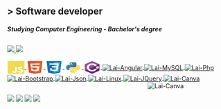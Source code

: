 ## > Software developer

<div>
  <h5>Studying Computer Engineering - Bachelor's degree</h5>
</div>

  
##

<div>
  <a href="https://github.com/LaiAyumi">
  <img height="180em" src="https://github-readme-stats.vercel.app/api?username=LaiAyumi&show_icons=true&theme=midnight-purple">
  <img height="180em" src="https://github-readme-stats.vercel.app/api/top-langs/?username=LaiAyumi&layout=donut&theme=midnight-purple&https://github.com/LaiAyumi/github-readme-stats">
</div>

<div style="display: inline_block"><br>
  <img align="center" alt="Lai-Js" height="30" width="40" src="https://raw.githubusercontent.com/devicons/devicon/master/icons/javascript/javascript-plain.svg">
  <img align="center" alt="Lai-HTML" height="30" width="40" src="https://raw.githubusercontent.com/devicons/devicon/master/icons/html5/html5-original.svg">
  <img align="center" alt="Lai-CSS" height="30" width="40" src="https://raw.githubusercontent.com/devicons/devicon/master/icons/css3/css3-original.svg">
  <img align="center" alt="Lai-Python" height="30" width="40" src="https://raw.githubusercontent.com/devicons/devicon/master/icons/python/python-original.svg">
  <img align="center" alt="Lai-Csharp" height="30" width="40" src="https://raw.githubusercontent.com/devicons/devicon/master/icons/csharp/csharp-original.svg">
  <img align="center" alt="Lai-Angular" height="35" width="40" src="https://cdn.jsdelivr.net/gh/devicons/devicon@latest/icons/angular/angular-original.svg">
  <img align="center" alt="Lai-MySQL" height="30" width="40" src="https://cdn.jsdelivr.net/gh/devicons/devicon@latest/icons/mysql/mysql-original.svg">
  <img align="center" alt="Lai-Php" height="38" width="40" src="https://cdn.jsdelivr.net/gh/devicons/devicon@latest/icons/php/php-original.svg">
  <img align="center" alt="Lai-Bootstrap" height="35" width="40" src="https://cdn.jsdelivr.net/gh/devicons/devicon@latest/icons/bootstrap/bootstrap-original.svg">
  <img align="center" alt="Lai-Json" height="30" width="40" src="https://cdn.jsdelivr.net/gh/devicons/devicon@latest/icons/json/json-original.svg">
  <img align="center" alt="Lai-Linux" height="30" width="40" src="https://cdn.jsdelivr.net/gh/devicons/devicon@latest/icons/linux/linux-original.svg">
  <img align="center" alt="Lai-JQuery" height="30" width="40" src="https://cdn.jsdelivr.net/gh/devicons/devicon@latest/icons/jquery/jquery-original.svg">
  <img align="center" alt="Lai-Canva" height="30" width="40" src="https://cdn.jsdelivr.net/gh/devicons/devicon@latest/icons/canva/canva-original.svg">
    <img align="right" alt="Lai-Canva" height="180" width="180" src="https://cdn.discordapp.com/attachments/837354866967576576/1232677548065034330/copy_4FF45874-0A2C-4F32-A2F6-4EC0580EADFE_1.GIF?ex=662a53ed&is=6629026d&hm=17c4a8fdcf7466be825be62b62991cda2614391a678b49108ed5d6ad89fae7a1&">
</div>
  
  ##
 
<div> 
  <a href="https://instagram.com/laiayumii" target="_blank"><img src="https://img.shields.io/badge/-Instagram-%23E4405F?style=for-the-badge&logo=instagram&logoColor=white" target="_blank"></a>
  <a href = "mailto:laissaayumisugai@gmail.com"><img src="https://img.shields.io/badge/-Gmail-%23333?style=for-the-badge&logo=gmail&logoColor=white" target="_blank"></a>
  <a href="https://www.linkedin.com/in/laíssa-ayumi-sugai-1b4246271/" target="_blank"><img src="https://img.shields.io/badge/-LinkedIn-%230077B5?style=for-the-badge&logo=linkedin&logoColor=white" target="_blank"></a> 
  <a href="https://www.canva.com/design/DAGDQZQ0b0I/X2Npw6Dv8vHJ6nznMVV2xw/view?utm_content=DAGDQZQ0b0I&utm_campaign=designshare&utm_medium=link&utm_source=editor"><img src="https://img.shields.io/badge/Canva-%2300C4CC.svg?&style=for-the-badge&logo=Canva&logoColor=white"></a>
  
</div>
